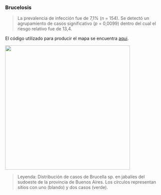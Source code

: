 ### Brucelosis 

> La prevalencia de infección fue de 7,1% (*n* = 154). Se detectó un agrupamiento de casos significativo (*p* = 0,0099) dentro del cual el riesgo relativo fue de 13,4.  

El código utilizado para producir el mapa se encuentra [aqui](./Brucella.R).

<img src="https://user-images.githubusercontent.com/20196847/92311427-45e0a980-ef8d-11ea-886a-12a62ec03d5b.jpg" width="400" img align="center">

> Leyenda: Distribución de casos de Brucella sp. en jabalíes del sudoeste de la provincia de Buenos Aires. Los círculos representan sitios con uno (blando) y dos casos (verde).